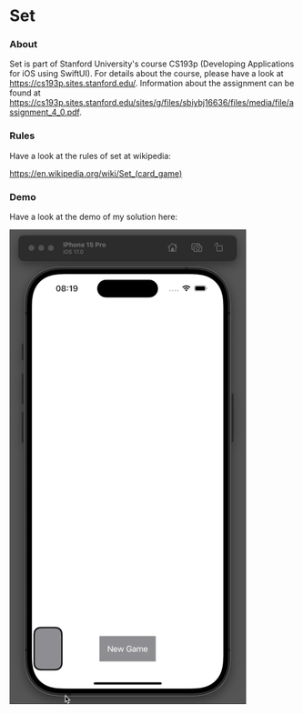 # Set

### About

Set is part of Stanford University's course CS193p (Developing Applications for iOS using SwiftUI). For details about the course, please have a look at https://cs193p.sites.stanford.edu/. Information about the assignment can be found at https://cs193p.sites.stanford.edu/sites/g/files/sbiybj16636/files/media/file/assignment_4_0.pdf.

### Rules

Have a look at the rules of set at wikipedia:

https://en.wikipedia.org/wiki/Set_(card_game)

### Demo

Have a look at the demo of my solution here:

![](https://github.com/SebastianPfeu/CS193p2021-AnimatedSet/blob/main/Animated%20Set%20Demo.gif)
